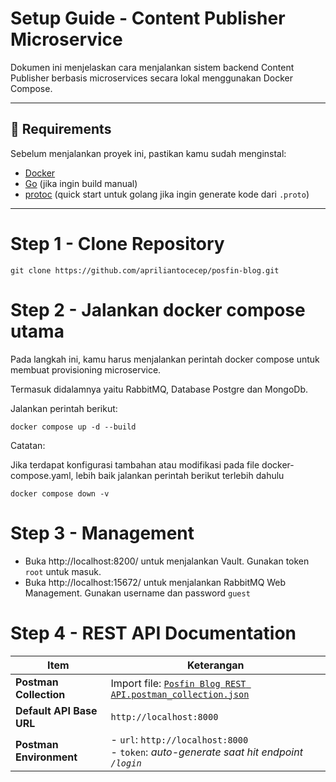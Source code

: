 # Setup Guide - Content Publisher Microservice

Dokumen ini menjelaskan cara menjalankan sistem backend Content Publisher berbasis microservices secara lokal menggunakan Docker Compose.

---

## 🔧 Requirements

Sebelum menjalankan proyek ini, pastikan kamu sudah menginstal:

- [Docker](https://www.docker.com/)
- [Go](https://golang.org/dl/) (jika ingin build manual)
- [protoc](https://grpc.io/docs/languages/go/quickstart/) (quick start untuk golang jika ingin generate kode dari `.proto`)

---

# Step 1 - Clone Repository

```shell
git clone https://github.com/apriliantocecep/posfin-blog.git
```

# Step 2 -  Jalankan docker compose utama

Pada langkah ini, kamu harus menjalankan perintah docker compose untuk membuat provisioning microservice.

Termasuk didalamnya yaitu RabbitMQ, Database Postgre dan MongoDb.

Jalankan perintah berikut:

```shell
docker compose up -d --build
```

Catatan:

Jika terdapat konfigurasi tambahan atau modifikasi pada file docker-compose.yaml, lebih baik jalankan perintah berikut terlebih dahulu

```shell
docker compose down -v
```

# Step 3 -  Management

- Buka http://localhost:8200/ untuk menjalankan Vault. Gunakan token `root` untuk masuk.
- Buka http://localhost:15672/ untuk menjalankan RabbitMQ Web Management. Gunakan username dan password `guest`

# Step 4 - REST API Documentation

| Item                     | Keterangan                                                                                                           |
| ------------------------ | -------------------------------------------------------------------------------------------------------------------- |
| **Postman Collection**   | Import file: [`Posfin Blog REST API.postman_collection.json`](../Posfin%20Blog%20REST%20API.postman_collection.json) |
| **Default API Base URL** | `http://localhost:8000`                                                                                              |
| **Postman Environment**  | - `url`: `http://localhost:8000`<br>- `token`: *auto-generate saat hit endpoint `/login`*                            |
